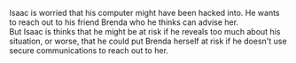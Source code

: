 Isaac is worried that his computer might have been hacked into. He wants to reach out to his friend Brenda who he thinks can advise her.
<br>
But Isaac is thinks that he might be at risk if he reveals too much about his situation, or worse, that he could put Brenda herself at risk if he doesn't use secure communications to reach out to her.
